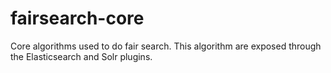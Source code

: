 # fairsearch-core
Core algorithms used to do fair search. This algorithm are exposed through the Elasticsearch and Solr plugins.
